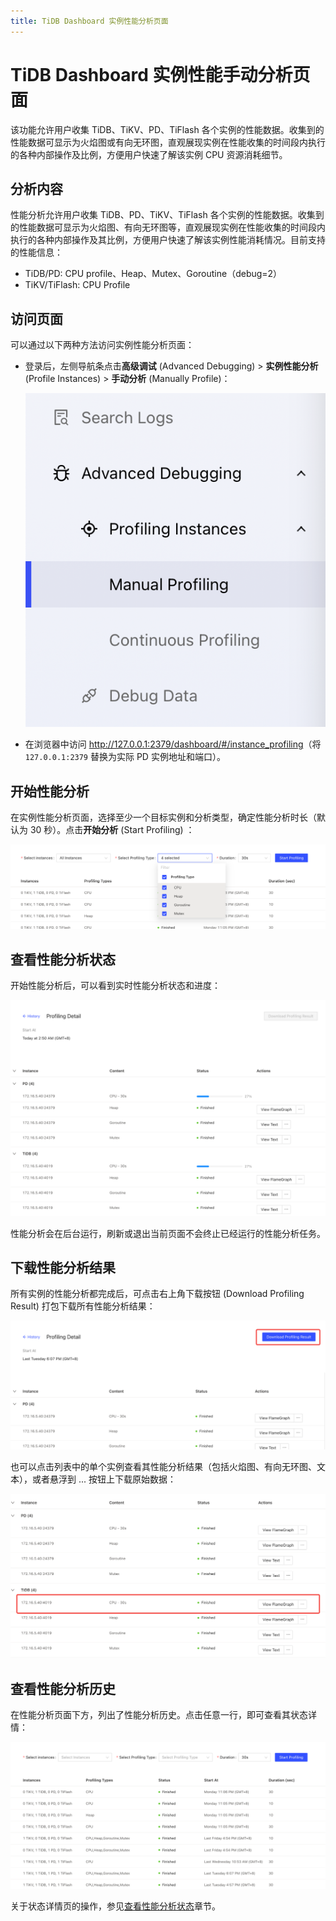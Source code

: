 ```yaml
---
title: TiDB Dashboard 实例性能分析页面
---
```


# TiDB Dashboard 实例性能手动分析页面

该功能允许用户收集 TiDB、TiKV、PD、TiFlash 各个实例的性能数据。收集到的性能数据可显示为火焰图或有向无环图，直观展现实例在性能收集的时间段内执行的各种内部操作及比例，方便用户快速了解该实例 CPU 资源消耗细节。

## 分析内容

性能分析允许用户收集 TiDB、PD、TiKV、TiFlash 各个实例的性能数据。收集到的性能数据可显示为火焰图、有向无环图等，直观展现实例在性能收集的时间段内执行的各种内部操作及其比例，方便用户快速了解该实例性能消耗情况。目前支持的性能信息：

- TiDB/PD: CPU profile、Heap、Mutex、Goroutine（debug=2）
- TiKV/TiFlash: CPU Profile

## 访问页面

可以通过以下两种方法访问实例性能分析页面：

- 登录后，左侧导航条点击**高级调试** (Advanced Debugging) > **实例性能分析** (Profile Instances) > **手动分析** (Manually Profile)：

  ![访问页面](/media/dashboard/dashboard-profiling-access.png)

- 在浏览器中访问 <http://127.0.0.1:2379/dashboard/#/instance_profiling>（将 `127.0.0.1:2379` 替换为实际 PD 实例地址和端口）。

## 开始性能分析

在实例性能分析页面，选择至少一个目标实例和分析类型，确定性能分析时长（默认为 30 秒）。点击**开始分析** (Start Profiling) ：

![开始分析](/media/dashboard/dashboard-profiling-start.png)

## 查看性能分析状态

开始性能分析后，可以看到实时性能分析状态和进度：

![实时状态](/media/dashboard/dashboard-profiling-view-progress.png)

性能分析会在后台运行，刷新或退出当前页面不会终止已经运行的性能分析任务。

## 下载性能分析结果

所有实例的性能分析都完成后，可点击右上角下载按钮 (Download Profiling Result) 打包下载所有性能分析结果：

![下载分析结果](/media/dashboard/dashboard-profiling-download.png)

也可以点击列表中的单个实例查看其性能分析结果（包括火焰图、有向无环图、文本），或者悬浮到 ... 按钮上下载原始数据：

![在线查看分析结果](/media/dashboard/dashboard-profiling-view-single.png)

## 查看性能分析历史

在性能分析页面下方，列出了性能分析历史。点击任意一行，即可查看其状态详情：

![历史列表](/media/dashboard/dashboard-profiling-history.png)

关于状态详情页的操作，参见[查看性能分析状态](#查看性能分析状态)章节。
